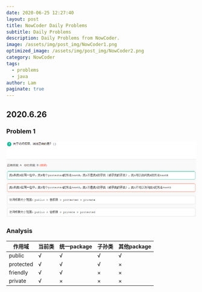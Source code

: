 ```yaml
---
date: 2020-06-25 12:27:40
layout: post
title: NowCoder Daily Problems
subtitle: Daily Problems
description: Daily Problems from NowCoder.
image: /assets/img/post_img/NowCoder1.png
optimized_image: /assets/img/post_img/NowCoder2.png
category: NowCoder
tags:
  - problems
  - java
author: Lam
paginate: true
---
```


## 2020.6.26

### Problem 1
![image](/assets/img/nowcoder_img/20200626_1.png)

### Analysis

<table>
  <thead>
    <tr>
      <th>作用域</th>
      <th>当前类</th>
      <th>统一package</th>
      <th>子孙类</th>
      <th>其他package</th>
    </tr>
  </thead>
    <tbody>
    <tr>
      <td>public</td>
      <td>√</td>
      <td>√</td>
      <td>√</td>
      <td>√</td>
    </tr>
    <tr>
      <td>protected</td>
      <td>√</td>
      <td>√</td>
      <td>√</td>
      <td>×</td>
    </tr>
    <tr>
      <td>friendly</td>
      <td>√</td>
      <td>√</td>
      <td>×</td>
      <td>×</td>
    </tr>
    <tr>
      <td>private</td>
      <td>√</td>
      <td>×</td>
      <td>×</td>
      <td>×</td>
    </tr>
  </tbody>
</table>
